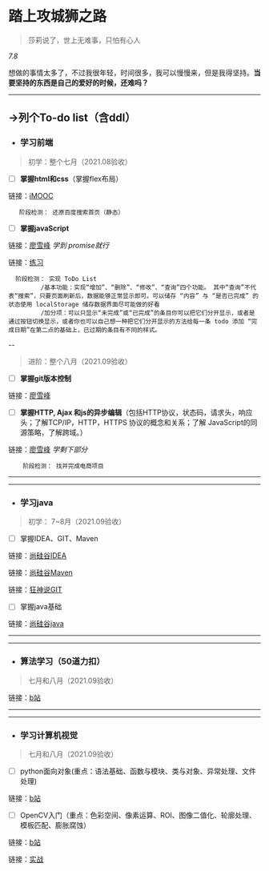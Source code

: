 # 踏上攻城狮之路
>莎莉说了，世上无难事，只怕有心人

*7.8*

想做的事情太多了，不过我很年轻，时间很多，我可以慢慢来，但是我得坚持。**当要坚持的东西是自己的爱好的时候，还难吗？**
***
## ->列个To-do list（含ddl）

- ### 学习前端
  
> 初学：整个七月（2021.08验收）
 - [ ] **掌握html和css**（掌握flex布局）
              
链接：[iMOOC](imooc.com/learn/9)
    
       阶段检测： 还原百度搜索首页（静态）
  
  
  - [ ] **掌握javaScript**
            
链接：[廖雪峰](https://www.liaoxuefeng.com/wiki/1022910821149312)  *学到 promise就行*

链接：[练习](https://github.com/iszu/web-learning/blob/master/JavaScript%E7%BB%83%E4%B9%A0%E9%A2%98.md)

      阶段检测： 实现 ToDo List
             /基本功能：实现“增加”、“删除”、“修改”、“查询”四个功能。 其中“查询”不代表“搜索”，只要页面刷新后，数据能够正常显示即可。可以储存 “内容” 与 “是否已完成” 的状态使用 localStorage 储存数据界面尽可能做的好看
             /加分项：可以只显示“未完成”或“已完成”的条目你可以把它们分开显示，或者是通过按钮切换显示，或者你也可以自己想一种把它们分开显示的方法给每一条 todo 添加 “完成日期”在第二点的基础上，已过期的条目有不同的样式。

--
> 进阶：整个八月（2021.09验收）
- [ ] **掌握git版本控制**

链接：[廖雪峰](https://www.liaoxuefeng.com/wiki/896043488029600)

- [ ] **掌握HTTP, Ajax 和js的异步编辑**（包括HTTP协议，状态码，请求头，响应头；了解TCP/IP，HTTP，HTTPS 协议的概念和关系；了解 JavaScript的同源策略，了解跨域。）
  
链接：[廖雪峰](https://www.liaoxuefeng.com/wiki/1022910821149312)  *学剩下部分*


        阶段检测： 找并完成电商项目



---
---

- ### 学习java
>初学： 7~8月（2021.09验收）
- [ ] 掌握IDEA、GIT、Maven

链接：[尚硅谷IDEA](https://www.bilibili.com/video/BV1PW411X75p)

链接：[尚硅谷Maven](https://www.bilibili.com/video/BV1TW411g7hP)

链接：[狂神说GIT](https://www.bilibili.com/video/BV1FE411P7B3)

- [ ] 掌握java基础

链接：[尚硅谷java](https://www.bilibili.com/video/BV1Kb411W75N?p=711)

---
---

- ### 算法学习（50道力扣）
>七月和八月（2021.09验收）

链接：[b站](https://www.bilibili.com/video/BV1C7411y7gB?from=search&seid=7521381389892956164)

---
---

- ### 学习计算机视觉
>七月和八月（2021.09验收）

- [ ] python面向对象(重点：语法基础、函数与模块、类与对象、异常处理、⽂件处理)
  
链接：[b站](https://www.bilibili.com/video/BV1A4411v7b2?p=1)

- [ ] OpenCV入门（重点：⾊彩空间、像素运算、ROI、图像⼆值化、轮廓处理、模板匹配、膨胀腐蚀）
  
链接：[b站](https://www.bilibili.com/video/BV1QW411F7e7
)

链接：[实战](https://www.bilibili.com/video/BV1oJ411D71z)
